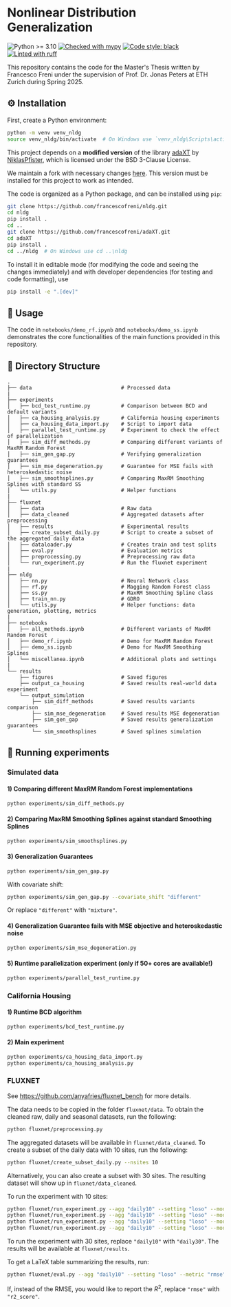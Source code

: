 <h1>Nonlinear Distribution Generalization</h1>
<p>
<img src="https://img.shields.io/badge/python-≥3.10-blue" alt="Python >= 3.10">
<a href="https://github.com/python/mypy"><img src="https://img.shields.io/badge/mypy-checked-2b507e" alt="Checked with mypy"></a>
<a href="https://github.com/psf/black"><img src="https://img.shields.io/badge/code%20style-black-000000.svg" alt="Code style: black"></a>
<a href="https://github.com/astral-sh/ruff"><img src="https://img.shields.io/endpoint?url=https://raw.githubusercontent.com/astral-sh/ruff/main/assets/badge/v2.json" alt="Linted with ruff"></a>
</p>


This repository contains the code for the Master's Thesis written by Francesco Freni under the supervision of Prof. Dr. Jonas Peters at ETH Zurich during Spring 2025.


## ⚙️ Installation

First, create a Python environment:
```bash
python -m venv venv_nldg
source venv_nldg/bin/activate  # On Windows use `venv_nldg\Scripts\activate`
```

This project depends on a **modified version** of the library [adaXT](https://github.com/NiklasPfister/adaXT) by [NiklasPfister](https://github.com/NiklasPfister), which is licensed under the BSD 3-Clause License.

We maintain a fork with necessary changes [here](https://github.com/francescofreni/adaXT). This version must be installed for this project to work as intended.

The code is organized as a Python package, and can be installed using `pip`:
```bash
git clone https://github.com/francescofreni/nldg.git
cd nldg
pip install .
cd ..
git clone https://github.com/francescofreni/adaXT.git
cd adaXT
pip install .
cd ../nldg  # On Windows use cd ..\nldg
```
To install it in editable mode (for modifying the code and seeing the changes immediately) and with developer dependencies (for testing and code formatting), use

```bash
pip install -e ".[dev]"
```


## 🚀 Usage
The code in `notebooks/demo_rf.ipynb` and `notebooks/demo_ss.ipynb` demonstrates the core functionalities of the main functions provided in this repository.


## 📁 Directory Structure
```plaintext
.
├── data                             # Processed data
|
├── experiments 
│   ├── bcd_test_runtime.py          # Comparison between BCD and default variants
│   ├── ca_housing_analysis.py       # California housing experiments
│   ├── ca_housing_data_import.py    # Script to import data
│   ├── parallel_test_runtime.py     # Experiment to check the effect of parallelization
│   ├── sim_diff_methods.py          # Comparing different variants of MaxRM Random Forest
│   ├── sim_gen_gap.py               # Verifying generalization guarantees
│   ├── sim_mse_degeneration.py      # Guarantee for MSE fails with heteroskedastic noise
│   ├── sim_smoothsplines.py         # Comparing MaxRM Smoothing Splines with standard SS
│   └── utils.py                     # Helper functions
|
├── fluxnet
│   ├── data                         # Raw data
│   ├── data_cleaned                 # Aggregated datasets after preprocessing 
│   ├── results                      # Experimental results
│   ├── create_subset_daily.py       # Script to create a subset of the aggregated daily data
│   ├── dataloader.py                # Creates train and test splits
│   ├── eval.py                      # Evaluation metrics
│   ├── preprocessing.py             # Preprocessing raw data
│   └── run_experiment.py            # Run the fluxnet experiment
|
├── nldg           
│   ├── nn.py                        # Neural Network class
│   ├── rf.py                        # Magging Random Forest class
│   ├── ss.py                        # MaxRM Smoothing Spline class
│   ├── train_nn.py                  # GDRO
│   └── utils.py                     # Helper functions: data generation, plotting, metrics
|
├── notebooks
│   ├── all_methods.ipynb            # Different variants of MaxRM Random Forest        
│   ├── demo_rf.ipynb                # Demo for MaxRM Random Forest
│   ├── demo_ss.ipynb                # Demo for MaxRM Smoothing Splines
│   └── miscellanea.ipynb            # Additional plots and settings
|
└── results
    ├── figures                      # Saved figures
    ├── output_ca_housing            # Saved results real-world data experiment
    └── output_simulation
        ├── sim_diff_methods         # Saved results variants comparison
        ├── sim_mse_degeneration     # Saved results MSE degeneration
        ├── sim_gen_gap              # Saved results generalization guarantees
        └── sim_smoothsplines        # Saved splines simulation
```


## 🧪 Running experiments

### Simulated data

#### 1) Comparing different MaxRM Random Forest implementations
```bash
python experiments/sim_diff_methods.py
```

#### 2) Comparing MaxRM Smoothing Splines against standard Smoothing Splines
```bash
python experiments/sim_smoothsplines.py
```

#### 3) Generalization Guarantees
```bash
python experiments/sim_gen_gap.py
```
With covariate shift:
```bash
python experiments/sim_gen_gap.py --covariate_shift "different"
```
Or replace `"different"` with `"mixture"`.

#### 4) Generalization Guarantee fails with MSE objective and heteroskedastic noise
```bash
python experiments/sim_mse_degeneration.py
```

#### 5) Runtime parallelization experiment (only if $50$+ cores are available!)
```bash
python experiments/parallel_test_runtime.py
```

### California Housing

#### 1) Runtime BCD algorithm
```bash
python experiments/bcd_test_runtime.py
```

#### 2) Main experiment
```bash
python experiments/ca_housing_data_import.py
python experiments/ca_housing_analysis.py
```

### FLUXNET
See https://github.com/anyafries/fluxnet_bench for more details.

The data needs to be copied in the folder `fluxnet/data`. To obtain the cleaned raw, daily and seasonal datasets, run the following:
```bash
python fluxnet/preprocessing.py
```
The aggregated datasets will be available in `fluxnet/data_cleaned`. To create a subset of the daily data with $10$ sites, run the following:
```bash
python fluxnet/create_subset_daily.py --nsites 10
```
Alternatively, you can also create a subset with $30$ sites. The resulting dataset will show up in `fluxnet/data_cleaned`.

To run the experiment with $10$ sites:
```bash
python fluxnet/run_experiment.py --agg "daily10" --setting "loso" --model_name "rf"
python fluxnet/run_experiment.py --agg "daily10" --setting "loso" --model_name "rf" --method "maxrm" --risk "mse"
python fluxnet/run_experiment.py --agg "daily10" --setting "loso" --model_name "rf" --method "maxrm" --risk "reward"
python fluxnet/run_experiment.py --agg "daily10" --setting "loso" --model_name "rf" --method "maxrm" --risk "regret"
```
To run the experiment with $30$ sites, replace `"daily10"` with `"daily30"`. The results will be available at `fluxnet/results`. 

To get a LaTeX table summarizing the results, run:
```bash
python fluxnet/eval.py --agg "daily10" --setting "loso" --metric "rmse"
```
If, instead of the RMSE, you would like to report the $R^2$, replace `"rmse"` with `"r2_score"`.

[//]: # (## 📚 Documentation)

[//]: # ()
[//]: # (As of now, the code does not have explicit documentation, but the code is heavily commented and should be easy to understand. )

[//]: # (The code is also automatically formatted using `black`, linted with `ruff`, and type-checked with `mypy`.)